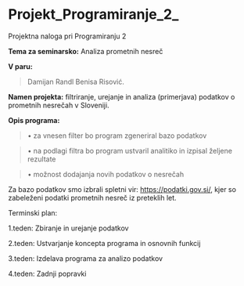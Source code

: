 # Projekt_Programiranje_2_
Projektna naloga pri Programiranju 2 

**Tema za seminarsko:**
Analiza prometnih nesreč 


**V paru:**
> Damijan Randl 
> Benisa Risović.

**Namen projekta:** filtriranje, urejanje in analiza (primerjava) podatkov o prometnih nesrečah v Sloveniji.

**Opis programa:**

>• za vnesen filter bo program zgeneriral bazo podatkov 

>• na podlagi filtra bo program ustvaril analitiko in izpisal željene rezultate

>• možnost dodajanja novih podatkov o nesrečah


Za bazo podatkov smo izbrali spletni vir: https://podatki.gov.si/, kjer so zabeleženi podatki prometnih nesreč iz preteklih let.

Terminski plan:

1.teden: Zbiranje in urejanje podatkov

2.teden: Ustvarjanje koncepta programa in  osnovnih funkcij

3.teden: Izdelava programa za analizo podatkov

4.teden: Zadnji popravki 

